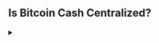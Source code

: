 ## Is Bitcoin Cash Centralized?
<details><summary></summary>

No, Bitcoin Cash is not centralized. There is no central point of control over the Bitcoin Cash network that can be abused or compromised. Just like BTC, there are thousands of network nodes around the world running software to secure Bitcoin Cash and validate Bitcoin Cash transactions. In fact, the same entities that mine BTC also mine Bitcoin Cash.

Anyone in the world is free to run Bitcoin Cash node software and/or mine Bitcoin Cash blocks. Additionally, Bitcoin Cash has an extra layer of decentralization that no other cryptocurrency has. Bitcoin Cash has six independent node software teams that all collaborate and come to consensus on protocol upgrades. This ensures that no single organization controls the Bitcoin Cash network.

</details>
